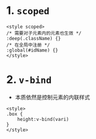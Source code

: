 # 1. `scoped`
~~~vue
<style scoped>
/* 需要对子元素内的元素也生效 */
:deep(.className) {}
/* 在全局中注册 */
:global(#idName) {}
</style>
~~~
# 2. `v-bind`
- 本质依然是控制元素的内联样式
~~~vue
<style>
.box {
    height:v-bind(vari)
}
</style>
~~~